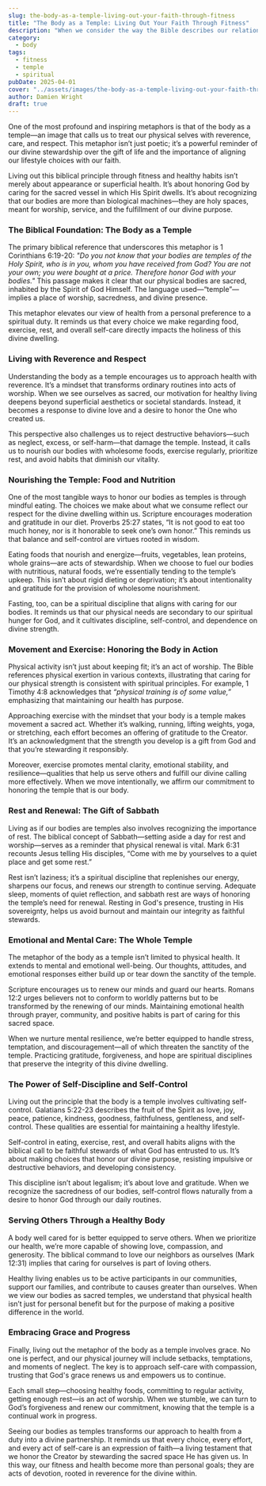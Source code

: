 ```yaml
---
slug: the-body-as-a-temple-living-out-your-faith-through-fitness
title: "The Body as a Temple: Living Out Your Faith Through Fitness"
description: "When we consider the way the Bible describes our relationship with God, certain images and metaphors come to mind that help us grasp spiritual truths in a tangible way."
category:
  - body
tags:
  - fitness
  - temple
  - spiritual
pubDate: 2025-04-01
cover: "../assets/images/the-body-as-a-temple-living-out-your-faith-through-fitness.webp"
author: Damien Wright
draft: true
---
```


One of the most profound and inspiring metaphors is that of the body as a temple—an image that calls us to treat our physical selves with reverence, care, and respect. This metaphor isn’t just poetic; it’s a powerful reminder of our divine stewardship over the gift of life and the importance of aligning our lifestyle choices with our faith.

Living out this biblical principle through fitness and healthy habits isn’t merely about appearance or superficial health. It’s about honoring God by caring for the sacred vessel in which His Spirit dwells. It’s about recognizing that our bodies are more than biological machines—they are holy spaces, meant for worship, service, and the fulfillment of our divine purpose.

### The Biblical Foundation: The Body as a Temple

The primary biblical reference that underscores this metaphor is 1 Corinthians 6:19-20: *"Do you not know that your bodies are temples of the Holy Spirit, who is in you, whom you have received from God? You are not your own; you were bought at a price. Therefore honor God with your bodies."* This passage makes it clear that our physical bodies are sacred, inhabited by the Spirit of God Himself. The language used—“temple”—implies a place of worship, sacredness, and divine presence.

This metaphor elevates our view of health from a personal preference to a spiritual duty. It reminds us that every choice we make regarding food, exercise, rest, and overall self-care directly impacts the holiness of this divine dwelling.

### Living with Reverence and Respect

Understanding the body as a temple encourages us to approach health with reverence. It’s a mindset that transforms ordinary routines into acts of worship. When we see ourselves as sacred, our motivation for healthy living deepens beyond superficial aesthetics or societal standards. Instead, it becomes a response to divine love and a desire to honor the One who created us.

This perspective also challenges us to reject destructive behaviors—such as neglect, excess, or self-harm—that damage the temple. Instead, it calls us to nourish our bodies with wholesome foods, exercise regularly, prioritize rest, and avoid habits that diminish our vitality.

### Nourishing the Temple: Food and Nutrition

One of the most tangible ways to honor our bodies as temples is through mindful eating. The choices we make about what we consume reflect our respect for the divine dwelling within us. Scripture encourages moderation and gratitude in our diet. Proverbs 25:27 states, “It is not good to eat too much honey, nor is it honorable to seek one’s own honor.” This reminds us that balance and self-control are virtues rooted in wisdom.

Eating foods that nourish and energize—fruits, vegetables, lean proteins, whole grains—are acts of stewardship. When we choose to fuel our bodies with nutritious, natural foods, we’re essentially tending to the temple’s upkeep. This isn’t about rigid dieting or deprivation; it’s about intentionality and gratitude for the provision of wholesome nourishment.

Fasting, too, can be a spiritual discipline that aligns with caring for our bodies. It reminds us that our physical needs are secondary to our spiritual hunger for God, and it cultivates discipline, self-control, and dependence on divine strength.

### Movement and Exercise: Honoring the Body in Action

Physical activity isn’t just about keeping fit; it’s an act of worship. The Bible references physical exertion in various contexts, illustrating that caring for our physical strength is consistent with spiritual principles. For example, 1 Timothy 4:8 acknowledges that *“physical training is of some value,”* emphasizing that maintaining our health has purpose.

Approaching exercise with the mindset that your body is a temple makes movement a sacred act. Whether it’s walking, running, lifting weights, yoga, or stretching, each effort becomes an offering of gratitude to the Creator. It’s an acknowledgment that the strength you develop is a gift from God and that you’re stewarding it responsibly.

Moreover, exercise promotes mental clarity, emotional stability, and resilience—qualities that help us serve others and fulfill our divine calling more effectively. When we move intentionally, we affirm our commitment to honoring the temple that is our body.

### Rest and Renewal: The Gift of Sabbath

Living as if our bodies are temples also involves recognizing the importance of rest. The biblical concept of Sabbath—setting aside a day for rest and worship—serves as a reminder that physical renewal is vital. Mark 6:31 recounts Jesus telling His disciples, “Come with me by yourselves to a quiet place and get some rest.”

Rest isn’t laziness; it’s a spiritual discipline that replenishes our energy, sharpens our focus, and renews our strength to continue serving. Adequate sleep, moments of quiet reflection, and sabbath rest are ways of honoring the temple’s need for renewal. Resting in God's presence, trusting in His sovereignty, helps us avoid burnout and maintain our integrity as faithful stewards.

### Emotional and Mental Care: The Whole Temple

The metaphor of the body as a temple isn’t limited to physical health. It extends to mental and emotional well-being. Our thoughts, attitudes, and emotional responses either build up or tear down the sanctity of the temple.

Scripture encourages us to renew our minds and guard our hearts. Romans 12:2 urges believers not to conform to worldly patterns but to be transformed by the renewing of our minds. Maintaining emotional health through prayer, community, and positive habits is part of caring for this sacred space.

When we nurture mental resilience, we’re better equipped to handle stress, temptation, and discouragement—all of which threaten the sanctity of the temple. Practicing gratitude, forgiveness, and hope are spiritual disciplines that preserve the integrity of this divine dwelling.

### The Power of Self-Discipline and Self-Control

Living out the principle that the body is a temple involves cultivating self-control. Galatians 5:22-23 describes the fruit of the Spirit as love, joy, peace, patience, kindness, goodness, faithfulness, gentleness, and self-control. These qualities are essential for maintaining a healthy lifestyle.

Self-control in eating, exercise, rest, and overall habits aligns with the biblical call to be faithful stewards of what God has entrusted to us. It’s about making choices that honor our divine purpose, resisting impulsive or destructive behaviors, and developing consistency.

This discipline isn’t about legalism; it’s about love and gratitude. When we recognize the sacredness of our bodies, self-control flows naturally from a desire to honor God through our daily routines.

### Serving Others Through a Healthy Body

A body well cared for is better equipped to serve others. When we prioritize our health, we’re more capable of showing love, compassion, and generosity. The biblical command to love our neighbors as ourselves (Mark 12:31) implies that caring for ourselves is part of loving others.

Healthy living enables us to be active participants in our communities, support our families, and contribute to causes greater than ourselves. When we view our bodies as sacred temples, we understand that physical health isn’t just for personal benefit but for the purpose of making a positive difference in the world.

### Embracing Grace and Progress

Finally, living out the metaphor of the body as a temple involves grace. No one is perfect, and our physical journey will include setbacks, temptations, and moments of neglect. The key is to approach self-care with compassion, trusting that God's grace renews us and empowers us to continue.

Each small step—choosing healthy foods, committing to regular activity, getting enough rest—is an act of worship. When we stumble, we can turn to God’s forgiveness and renew our commitment, knowing that the temple is a continual work in progress.

Seeing our bodies as temples transforms our approach to health from a duty into a divine partnership. It reminds us that every choice, every effort, and every act of self-care is an expression of faith—a living testament that we honor the Creator by stewarding the sacred space He has given us. In this way, our fitness and health become more than personal goals; they are acts of devotion, rooted in reverence for the divine within.